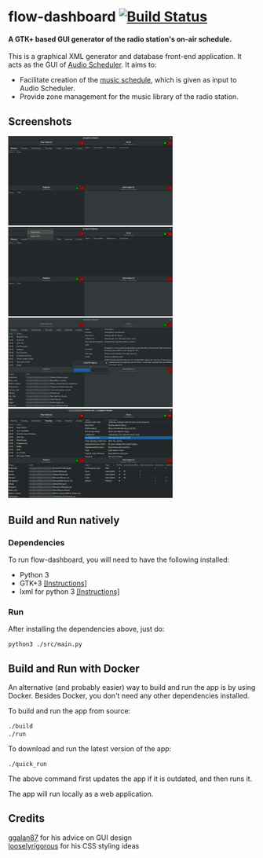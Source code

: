 # flow-dashboard [![Build Status](https://github.com/UoC-Radio/flow-dashboard/workflows/docker%20build/badge.svg)](https://github.com/UoC-Radio/flow-dashboard/actions?query=workflow%3A%22docker+build%22)
#### A GTK+ based GUI generator of the radio station's on-air schedule.

This is a graphical XML generator and database front-end application. It acts as the GUI of [Audio Scheduler](https://github.com/UoC-Radio/audio-scheduler/). It aims to:
* Facilitate creation of the [music schedule](http://radio.uoc.gr/schedule/schedule.xml), which is given as input to Audio Scheduler.
* Provide zone management for the music library of the radio station.

## Screenshots
[![Initial state](/gallery/thumbnails/initial_state_thumbnail.png?raw=true)](/gallery/initial_state.png?raw=true)
[![Menu options](/gallery/thumbnails/menu_thumbnail.png?raw=true)](/gallery/menu.png?raw=true)  
[![Import progress bar](/gallery/thumbnails/import_progress_thumbnail.png?raw=true)](/gallery/import_progress.png?raw=true)
[![After import](/gallery/thumbnails/imported_thumbnail.png?raw=true)](/gallery/imported.png?raw=true)

## Build and Run natively
### Dependencies
To run flow-dashboard, you will need to have the following installed:
* Python 3
* GTK+3 [[Instructions]](https://pygobject.readthedocs.io/en/latest/getting_started.html)
* lxml for python 3 [[Instructions]](https://lxml.de/installation.html)

### Run
After installing the dependencies above, just do:  
```
python3 ./src/main.py
```

## Build and Run with Docker
An alternative (and probably easier) way to build and run the app is by using Docker. Besides Docker, you don't need any other dependencies installed.

To build and run the app from source:
```
./build
./run
```

To download and run the latest version of the app:
```
./quick_run
```
The above command first updates the app if it is outdated, and then runs it.


The app will run locally as a web application.

## Credits
[ggalan87](https://github.com/ggalan87) for his advice on GUI design  
[looselyrigorous](https://github.com/looselyrigorous) for his CSS styling ideas
